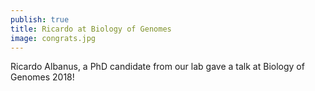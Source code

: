 ```yaml
---
publish: true
title: Ricardo at Biology of Genomes
image: congrats.jpg
---
```


Ricardo Albanus, a PhD candidate from our lab gave a talk at Biology of Genomes 2018!